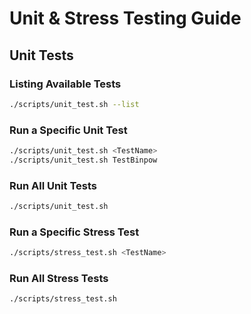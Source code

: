 # Unit & Stress Testing Guide

## Unit Tests

### Listing Available Tests
```bash
./scripts/unit_test.sh --list
````

### Run a Specific Unit Test
```bash
./scripts/unit_test.sh <TestName>
./scripts/unit_test.sh TestBinpow
```

### Run All Unit Tests
```bash
./scripts/unit_test.sh
```

### Run a Specific Stress Test
```bash 
./scripts/stress_test.sh <TestName>
```

### Run All Stress Tests
```bash
./scripts/stress_test.sh
```